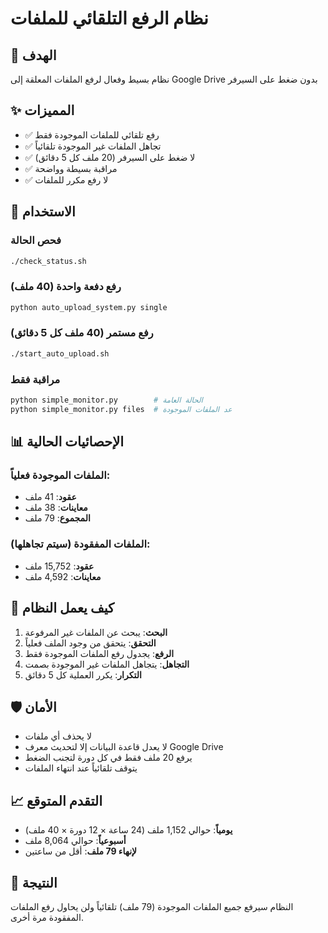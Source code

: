 # نظام الرفع التلقائي للملفات

## 🎯 الهدف
نظام بسيط وفعال لرفع الملفات المعلقة إلى Google Drive بدون ضغط على السيرفر

## ✨ المميزات
- ✅ رفع تلقائي للملفات الموجودة فقط
- ✅ تجاهل الملفات غير الموجودة تلقائياً
- ✅ لا ضغط على السيرفر (20 ملف كل 5 دقائق)
- ✅ مراقبة بسيطة وواضحة
- ✅ لا رفع مكرر للملفات

## 🚀 الاستخدام

### فحص الحالة
```bash
./check_status.sh
```

### رفع دفعة واحدة (40 ملف)
```bash
python auto_upload_system.py single
```

### رفع مستمر (40 ملف كل 5 دقائق)
```bash
./start_auto_upload.sh
```

### مراقبة فقط
```bash
python simple_monitor.py        # الحالة العامة
python simple_monitor.py files  # عد الملفات الموجودة
```

## 📊 الإحصائيات الحالية

### الملفات الموجودة فعلياً:
- **عقود**: 41 ملف
- **معاينات**: 38 ملف
- **المجموع**: 79 ملف

### الملفات المفقودة (سيتم تجاهلها):
- **عقود**: 15,752 ملف
- **معاينات**: 4,592 ملف

## 🔧 كيف يعمل النظام

1. **البحث**: يبحث عن الملفات غير المرفوعة
2. **التحقق**: يتحقق من وجود الملف فعلياً
3. **الرفع**: يجدول رفع الملفات الموجودة فقط
4. **التجاهل**: يتجاهل الملفات غير الموجودة بصمت
5. **التكرار**: يكرر العملية كل 5 دقائق

## 🛡️ الأمان
- لا يحذف أي ملفات
- لا يعدل قاعدة البيانات إلا لتحديث معرف Google Drive
- يرفع 20 ملف فقط في كل دورة لتجنب الضغط
- يتوقف تلقائياً عند انتهاء الملفات

## 📈 التقدم المتوقع
- **يومياً**: حوالي 1,152 ملف (24 ساعة × 12 دورة × 40 ملف)
- **أسبوعياً**: حوالي 8,064 ملف
- **لإنهاء 79 ملف**: أقل من ساعتين

## 🎉 النتيجة
النظام سيرفع جميع الملفات الموجودة (79 ملف) تلقائياً ولن يحاول رفع الملفات المفقودة مرة أخرى.
